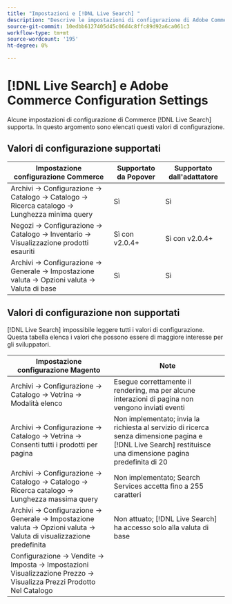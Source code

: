 ```yaml
---
title: "Impostazioni e [!DNL Live Search] "
description: "Descrive le impostazioni di configurazione di Adobe Commerce che [!DNL Live Search] può leggere."
source-git-commit: 10edbb6127405d45c06d4c8ffc89d92a6ca061c3
workflow-type: tm+mt
source-wordcount: '195'
ht-degree: 0%

---
```


# [!DNL Live Search] e Adobe Commerce Configuration Settings

Alcune impostazioni di configurazione di Commerce [!DNL Live Search] supporta. In questo argomento sono elencati questi valori di configurazione.

## Valori di configurazione supportati

| Impostazione configurazione Commerce | Supportato da Popover | Supportato dall&#39;adattatore |
|---|---|---|
| Archivi -> Configurazione -> Catalogo -> Catalogo -> Ricerca catalogo -> Lunghezza minima query | Sì | Sì |
| Negozi -> Configurazione -> Catalogo -> Inventario -> Visualizzazione prodotti esauriti | Sì con v2.0.4+ | Sì con v2.0.4+ |
| Archivi -> Configurazione -> Generale -> Impostazione valuta -> Opzioni valuta -> Valuta di base | Sì | Sì |

## Valori di configurazione non supportati

[!DNL Live Search] impossibile leggere tutti i valori di configurazione. Questa tabella elenca i valori che possono essere di maggiore interesse per gli sviluppatori.

| Impostazione configurazione Magento | Note |
|---|---|
| Archivi -> Configurazione -> Catalogo -> Vetrina -> Modalità elenco | Esegue correttamente il rendering, ma per alcune interazioni di pagina non vengono inviati eventi |
| Archivi -> Configurazione -> Catalogo -> Vetrina -> Consenti tutti i prodotti per pagina | Non implementato; invia la richiesta al servizio di ricerca senza dimensione pagina e [!DNL Live Search] restituisce una dimensione pagina predefinita di 20 |
| Archivi -> Configurazione -> Catalogo -> Catalogo -> Ricerca catalogo -> Lunghezza massima query | Non implementato; Search Services accetta fino a 255 caratteri |
| Archivi -> Configurazione -> Generale -> Impostazione valuta -> Opzioni valuta -> Valuta di visualizzazione predefinita | Non attuato; [!DNL Live Search] ha accesso solo alla valuta di base |
| Configurazione -> Vendite -> Imposta -> Impostazioni Visualizzazione Prezzo -> Visualizza Prezzi Prodotto Nel Catalogo |  |
